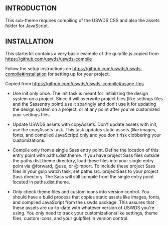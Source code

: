 INTRODUCTION
------------
This sub-theme requires compiling of the USWDS CSS and also the assets folder
for JavaScript.

INSTALLATION
------------

This starterkit contains a very basic example of the gulpfile.js
copied from https://github.com/uswds/uswds-compile

Follow the setup instructions on https://github.com/uswds/uswds-compile#installation
for setting up for your project.

Copied from https://github.com/uswds/uswds-compile#usage-tips

 * Use init only once. The init task is meant for initializing the design
   system on a project. Since it will overwrite project files (like settings
   files and the Sassentry point),use it sparingly and don't use it for updating
   the design system on a project, or at any point after you've customized your
   settings files.

 * Update USWDS assets with copyAssets. Don't update assets with init, use
   the copyAssets task. This task updates static assets (like images, fonts, and
   compiled JavaScript) only and you don't risk clobbering your customizations.

 * Compile only from a single Sass entry point. Define the location of this
   entry point with paths.dist.theme. If you have project Sass files outside the
   paths.dist.theme directory, load these files into your single entry point via
   @forward, @use, or @import. To include these project Sass files in your gulp
   watch task, set paths.src. projectSass to your project Sass directory. The
   Sass will still compile from the single entry point located in
   paths.dist.theme.

 * Only check theme files and custom icons into version control. You should have
   a build process that copies static assets like images, fonts, and compiled
   JavaScript from the uswds package. This assures that these assets are
   up-to-date with whatever version of USWDS you're using.
   You only need to track your customizations(like settings, theme files,
   custom icons, and your gulpfile) in version control.
